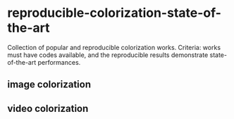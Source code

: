 # reproducible-colorization-state-of-the-art
Collection of popular and reproducible colorization works.
Criteria: works must have codes available, and the reproducible results demonstrate state-of-the-art performances.

## image colorization



## video colorization
